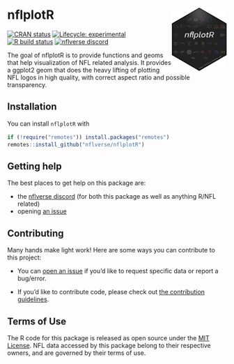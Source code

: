 
<!-- README.md is generated from README.Rmd. Please edit that file -->

# nflplotR <a href='https://nflplotr.nflverse.com'><img src='man/figures/logo.png' align="right" width="25%" min-width="120px" /></a>

<!-- badges: start -->

[![CRAN
status](https://img.shields.io/cran/v/nflplotR?style=flat-square&logo=R&label=CRAN)](https://CRAN.R-project.org/package=nflplotR)
[![Lifecycle:
experimental](https://img.shields.io/badge/lifecycle-experimental-orange.svg?style=flat-square)](https://lifecycle.r-lib.org/articles/stages.html)
[![R build
status](https://img.shields.io/github/workflow/status/nflverse/nflplotR/R-CMD-check?label=R%20check&style=flat-square&logo=github)](https://github.com/nflverse/nflplotR/actions)
[![nflverse
discord](https://img.shields.io/discord/591914197219016707.svg?color=5865F2&label=nflverse%20discord&logo=discord&logoColor=5865F2&style=flat-square)](https://discord.com/invite/5Er2FBnnQa)
<!-- badges: end -->

The goal of nflplotR is to provide functions and geoms that help
visualization of NFL related analysis. It provides a ggplot2 geom that
does the heavy lifting of plotting NFL logos in high quality, with
correct aspect ratio and possible transparency.

## Installation

<!-- You can install the released version of nflplotR from [CRAN](https://CRAN.R-project.org) with: -->
<!-- ``` r -->
<!-- install.packages("nflplotR") -->
<!-- ``` -->
<!-- And the development version from [GitHub](https://github.com/) with: -->
<!-- ``` r -->
<!-- # install.packages("devtools") -->
<!-- devtools::install_github("nflverse/nflplotR") -->
<!-- ``` -->

You can install `nflplotR` with

``` r
if (!require("remotes")) install.packages("remotes")
remotes::install_github("nflverse/nflplotR")
```

## Getting help

The best places to get help on this package are:

-   the [nflverse discord](https://discord.com/invite/5Er2FBnnQa) (for
    both this package as well as anything R/NFL related)
-   opening [an
    issue](https://github.com/nflverse/nflplotR/issues/new/choose)

## Contributing

Many hands make light work! Here are some ways you can contribute to
this project:

-   You can [open an
    issue](https://github.com/nflverse/nflplotR/issues/new/choose) if
    you’d like to request specific data or report a bug/error.

-   If you’d like to contribute code, please check out [the contribution
    guidelines](https://nflplotr.nflverse.com/CONTRIBUTING.html).

## Terms of Use

The R code for this package is released as open source under the [MIT
License](https://nflplotr.nflverse.com/LICENSE.html). NFL data accessed
by this package belong to their respective owners, and are governed by
their terms of use.
